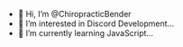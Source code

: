 - 👋 Hi, I’m @ChiropracticBender
- 👀 I’m interested in Discord Development...
- 🌱 I’m currently learning JavaScript...
